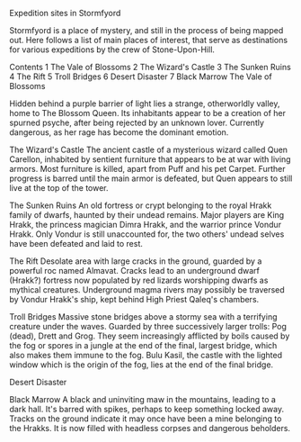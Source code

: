 Expedition sites in Stormfyord

Stormfyord is a place of mystery, and still in the process of being mapped out. Here follows a list of main places of interest, that serve as destinations for various expeditions by the crew of Stone-Upon-Hill.

Contents
1	The Vale of Blossoms
2	The Wizard's Castle
3	The Sunken Ruins
4	The Rift
5	Troll Bridges
6	Desert Disaster
7	Black Marrow
The Vale of Blossoms

Hidden behind a purple barrier of light lies a strange, otherworldly valley, home to The Blossom Queen. Its inhabitants appear to be a creation of her spurned psyche, after being rejected by an unknown lover. Currently dangerous, as her rage has become the dominant emotion.

The Wizard's Castle
The ancient castle of a mysterious wizard called Quen Carellon, inhabited by sentient furniture that appears to be at war with living armors. Most furniture is killed, apart from Puff and his pet Carpet. Further progress is barred until the main armor is defeated, but Quen appears to still live at the top of the tower.

The Sunken Ruins
An old fortress or crypt belonging to the royal Hrakk family of dwarfs, haunted by their undead remains. Major players are King Hrakk, the princess magician Dimra Hrakk, and the warrior prince Vondur Hrakk. Only Vondur is still unaccounted for, the two others' undead selves have been defeated and laid to rest.

The Rift
Desolate area with large cracks in the ground, guarded by a powerful roc named Almavat. Cracks lead to an underground dwarf (Hrakk?) fortress now populated by red lizards worshipping dwarfs as mythical creatures. Underground magma rivers may possibly be traversed by Vondur Hrakk's ship, kept behind High Priest Qaleq's chambers.

Troll Bridges
Massive stone bridges above a stormy sea with a terrifying creature under the waves. Guarded by three successively larger trolls: Pog (dead), Drett and Grog. They seem increasingly afflicted by boils caused by the fog or spores in a jungle at the end of the final, largest bridge, which also makes them immune to the fog. Bulu Kasil, the castle with the lighted window which is the origin of the fog, lies at the end of the final bridge.

Desert Disaster

Black Marrow
A black and uninviting maw in the mountains, leading to a dark hall. It's barred with spikes, perhaps to keep something locked away. Tracks on the ground indicate it may once have been a mine belonging to the Hrakks. It is now filled with headless corpses and dangerous beholders.